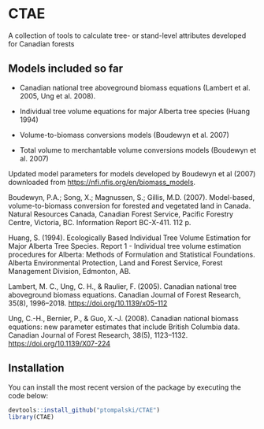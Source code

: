 # CTAE
A collection of tools to calculate tree- or stand-level attributes developed for Canadian forests


## Models included so far

- Canadian national tree aboveground biomass equations (Lambert et al. 2005, Ung et al. 2008).

- Individual tree volume equations for major Alberta tree species (Huang 1994)

- Volume-to-biomass conversions models (Boudewyn et al. 2007)

- Total volume to merchantable volume conversions models (Boudewyn et al. 2007)


Updated model parameters for models developed by Boudewyn et al (2007) downloaded from https://nfi.nfis.org/en/biomass_models.



Boudewyn, P.A.; Song, X.; Magnussen, S.; Gillis, M.D. (2007). Model-based, volume-to-biomass conversion for forested and vegetated land in Canada. Natural Resources Canada, Canadian Forest Service, Pacific Forestry Centre, Victoria, BC. Information Report BC-X-411. 112 p.

Huang, S. (1994). Ecologically Based Individual Tree Volume Estimation for Major Alberta Tree Species. Report 1 - Individual tree volume estimation procedures for Alberta: Methods of Formulation and Statistical Foundations. Alberta Environmental Protection, Land and Forest Service, Forest Management Division, Edmonton, AB.

Lambert, M. C., Ung, C. H., & Raulier, F. (2005). Canadian national tree aboveground biomass equations. Canadian Journal of Forest Research, 35(8), 1996–2018. https://doi.org/10.1139/x05-112

Ung, C.-H., Bernier, P., & Guo, X.-J. (2008). Canadian national biomass equations: new parameter estimates that include British Columbia data. Canadian Journal of Forest Research, 38(5), 1123–1132. https://doi.org/10.1139/X07-224
 


## Installation 

You can install the most recent version of the package by executing the code below:

``` r
devtools::install_github("ptompalski/CTAE")
library(CTAE)
```







